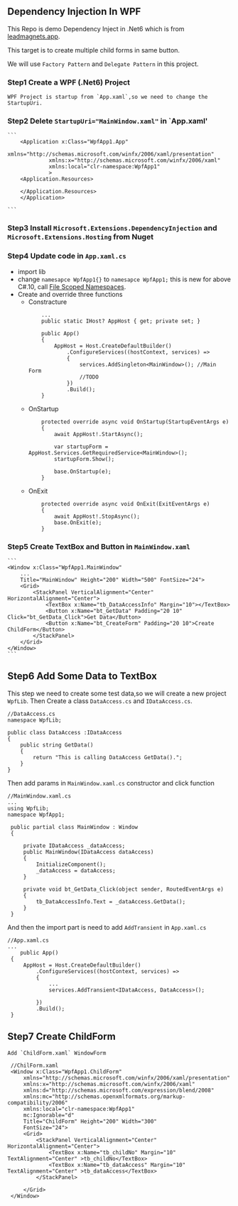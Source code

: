 ## Dependency Injection In WPF

This Repo is demo Dependency Inject in .Net6 which is from [leadmagnets.app](https://www.youtube.com/watch?v=dLR_D2IJE1M).

This target is to create multiple child forms in same button.

We will use `Factory Pattern` and `Delegate Pattern` in this project.

### Step1 Create a WPF (.Net6) Project
    WPF Project is startup from `App.xaml`,so we need to change the StartupUri.

### Step2 Delete  `StartupUri="MainWindow.xaml"` in `App.xaml'
	```
	    <Application x:Class="WpfApp1.App"
                 xmlns="http://schemas.microsoft.com/winfx/2006/xaml/presentation"
                 xmlns:x="http://schemas.microsoft.com/winfx/2006/xaml"
                 xmlns:local="clr-namespace:WpfApp1"
                 >
        <Application.Resources>
             
        </Application.Resources>
        </Application>

	```
### Step3 Install `Microsoft.Extensions.DependencyInjection` and `Microsoft.Extensions.Hosting` from Nuget
### Step4 Update code in `App.xaml.cs`
-   import lib
-   change `namesapce WpfApp1{}`  to `namesapce WpfApp1;`
    this is new for above C#.10, call [File Scoped Namespaces](https://docs.microsoft.com/en-us/dotnet/csharp/language-reference/proposals/csharp-10.0/file-scoped-namespaces).
-   Create and override three functions
    -   Constracture
        ```
            ...
            public static IHost? AppHost { get; private set; }

            public App()
            {
                AppHost = Host.CreateDefaultBuilder()
                    .ConfigureServices((hostContext, services) =>
                    {
                        services.AddSingleton<MainWindow>(); //Main Form 
                        //TODO
                    })
                    .Build();
            }
        ```
    -   OnStartup
        ```
            protected override async void OnStartup(StartupEventArgs e)
            {
                await AppHost!.StartAsync();

                var startupForm = AppHost.Services.GetRequiredService<MainWindow>();
                startupForm.Show();

                base.OnStartup(e);
            }
        ```
    -   OnExit
        ```
            protected override async void OnExit(ExitEventArgs e)
            {
                await AppHost!.StopAsync();
                base.OnExit(e);
            }
        ```
### Step5 Create TextBox and Button in `MainWindow.xaml`
    ```
    <Window x:Class="WpfApp1.MainWindow"
        ...
        Title="MainWindow" Height="200" Width="500" FontSize="24">
        <Grid>
            <StackPanel VerticalAlignment="Center" HorizontalAlignment="Center">
                <TextBox x:Name="tb_DataAccessInfo" Margin="10"></TextBox>
                <Button x:Name="bt_GetData" Padding="20 10" Click="bt_GetData_Click">Get Data</Button>
                <Button x:Name="bt_CreateForm" Padding="20 10">Create ChildForm</Button>
            </StackPanel> 
        </Grid>
    </Window>
    ```

## Step6 Add Some Data to TextBox
   This step we need to create some test data,so we will create a new project `WpfLib`.
   Then Create a class `DataAccess.cs` and `IDataAccess.cs`.
   ```
   //DataAccess.cs
   namespace WpfLib;
   
   public class DataAccess :IDataAccess
   {
       public string GetData()
       {
           return "This is calling DataAccess GetData().";
       }
   }
   ```
   Then add params in `MainWindow.xaml.cs` constructor and click function
   ```
   //MainWindow.xaml.cs
   ...
   using WpfLib;
   namespace WpfApp1;

    public partial class MainWindow : Window
    {
    
        private IDataAccess _dataAccess;
        public MainWindow(IDataAccess dataAccess)
        {
            InitializeComponent();
            _dataAccess = dataAccess;
        }
    
        private void bt_GetData_Click(object sender, RoutedEventArgs e)
        {
            tb_DataAccessInfo.Text = _dataAccess.GetData();
        }
    }
   ```
   And then the import part is need to add `AddTransient` in `App.xaml.cs`
   ```
   //App.xaml.cs
   ...
       public App()
    {
        AppHost = Host.CreateDefaultBuilder()
            .ConfigureServices((hostContext, services) =>
            {
                ...
                services.AddTransient<IDataAccess, DataAccess>();
                
            })
            .Build();
    }
   ```
## Step7 Create ChildForm
    Add `ChildForm.xaml` WindowForm
   ```
    //ChilForm.xaml
    <Window x:Class="WpfApp1.ChildForm"
        xmlns="http://schemas.microsoft.com/winfx/2006/xaml/presentation"
        xmlns:x="http://schemas.microsoft.com/winfx/2006/xaml"
        xmlns:d="http://schemas.microsoft.com/expression/blend/2008"
        xmlns:mc="http://schemas.openxmlformats.org/markup-compatibility/2006"
        xmlns:local="clr-namespace:WpfApp1"
        mc:Ignorable="d"
        Title="ChildForm" Height="200" Width="300"
        FontSize="24">
        <Grid>
            <StackPanel VerticalAlignment="Center" HorizontalAlignment="Center">
                <TextBox x:Name="tb_childNo" Margin="10" TextAlignment="Center" >tb_childNo</TextBox>
                <TextBox x:Name="tb_dataAccess" Margin="10" TextAlignment="Center" >tb_dataAccess</TextBox>
            </StackPanel>

        </Grid>
    </Window>
   ```

